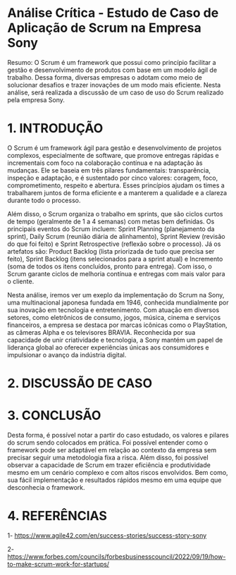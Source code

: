# Análise Crítica - Estudo de Caso de Aplicação de Scrum na Empresa Sony
Resumo: O Scrum é um framework que possui como princípio facilitar a gestão e desenvolvimento de produtos com base em um modelo ágil de trabalho. Dessa forma, diversas empresas o adotam como meio de solucionar desafios e trazer inovações de um modo mais eficiente. Nesta análise, será realizada a discussão de um caso de uso do Scrum realizado pela empresa Sony.

# 1. INTRODUÇÃO
  O Scrum é um framework ágil para gestão e desenvolvimento de projetos complexos, especialmente de software, que promove entregas rápidas e incrementais com foco na colaboração contínua e na adaptação às mudanças. Ele se baseia em três pilares fundamentais: transparência, inspeção e adaptação, e é sustentado por cinco valores: coragem, foco, comprometimento, respeito e abertura. Esses princípios ajudam os times a trabalharem juntos de forma eficiente e a manterem a qualidade e a clareza durante todo o processo.

  Além disso, o Scrum organiza o trabalho em sprints, que são ciclos curtos de tempo (geralmente de 1 a 4 semanas) com metas bem definidas. Os principais eventos do Scrum incluem: Sprint Planning (planejamento da sprint), Daily Scrum (reunião diária de alinhamento), Sprint Review (revisão do que foi feito) e Sprint Retrospective (reflexão sobre o processo). Já os artefatos são: Product Backlog (lista priorizada de tudo que precisa ser feito), Sprint Backlog (itens selecionados para a sprint atual) e Incremento (soma de todos os itens concluídos, pronto para entrega). Com isso, o Scrum garante ciclos de melhoria contínua e entregas com mais valor para o cliente.

  Nesta análise, iremos ver um exeplo da implementação do Scrum na Sony, uma multinacional japonesa fundada em 1946, conhecida mundialmente por sua inovação em tecnologia e entretenimento. Com atuação em diversos setores, como eletrônicos de consumo, jogos, música, cinema e serviços financeiros, a empresa se destaca por marcas icônicas como o PlayStation, as câmeras Alpha e os televisores BRAVIA. Reconhecida por sua capacidade de unir criatividade e tecnologia, a Sony mantém um papel de liderança global ao oferecer experiências únicas aos consumidores e impulsionar o avanço da indústria digital.

# 2. DISCUSSÃO DE CASO
# 3. CONCLUSÃO
  Desta forma, é possível notar a partir do caso estudado, os valores e pilares do scrum sendo colocados em prática. Foi possível entender como o framework pode ser adaptável em relação ao contexto da empresa sem precisar seguir uma metodologia fixa a risca. Além disso, foi possível observar a capacidade de Scrum em trazer eficiência e produtividade mesmo em um cenário complexo e com altos riscos envolvidos. Bem como, sua fácil implementação e resultados rápidos mesmo em uma equipe que desconhecia o framework. 
  
# 4. REFERÊNCIAS
1- https://www.agile42.com/en/success-stories/success-story-sony

2- https://www.forbes.com/councils/forbesbusinesscouncil/2022/09/19/how-to-make-scrum-work-for-startups/
